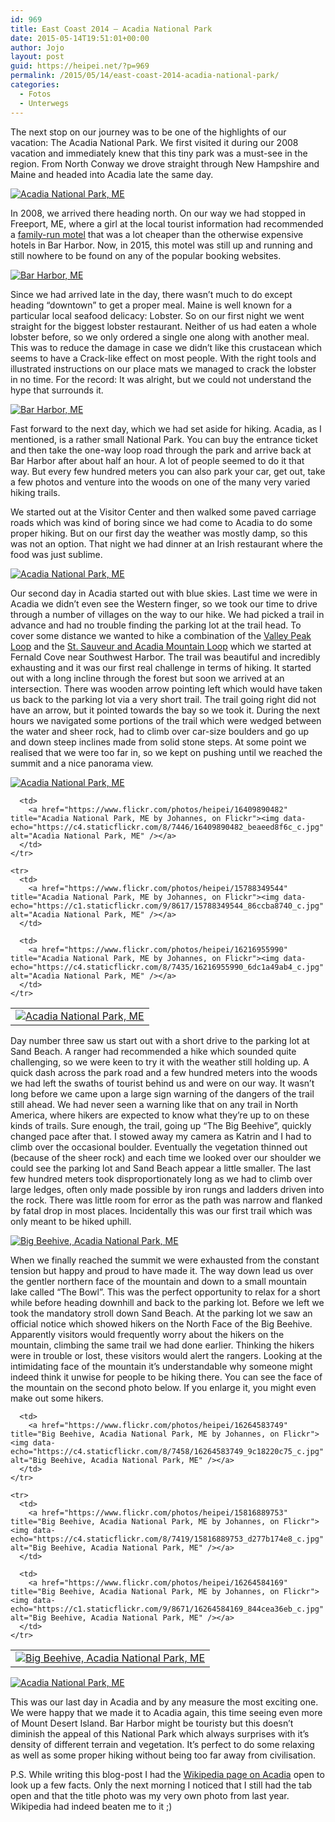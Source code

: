 ```yaml
---
id: 969
title: East Coast 2014 – Acadia National Park
date: 2015-05-14T19:51:01+00:00
author: Jojo
layout: post
guid: https://heipei.net/?p=969
permalink: /2015/05/14/east-coast-2014-acadia-national-park/
categories:
  - Fotos
  - Unterwegs
---
```

The next stop on our journey was to be one of the highlights of our vacation: The Acadia National Park. We first visited it during our 2008 vacation and immediately knew that this tiny park was a must-see in the region. From North Conway we drove straight through New Hampshire and Maine and headed into Acadia late the same day. 

<div class="img aligncenter">
  <a href="https://www.flickr.com/photos/heipei/16243110897" title="Acadia National Park, ME by Johannes, on Flickr"><img data-echo="https://c4.staticflickr.com/8/7363/16243110897_f4cf80269d_b.jpg" alt="Acadia National Park, ME" /></a>
</div>

In 2008, we arrived there heading north. On our way we had stopped in Freeport, ME, where a girl at the local tourist information had recommended a [family-run motel](http://www.edenbrookmotelbh.com/) that was a lot cheaper than the otherwise expensive hotels in Bar Harbor. Now, in 2015, this motel was still up and running and still nowhere to be found on any of the popular booking websites.

<div class="img aligncenter">
  <a href="https://www.flickr.com/photos/heipei/16201928068" title="Bar Harbor, ME by Johannes, on Flickr"><img data-echo="https://c4.staticflickr.com/8/7292/16201928068_d61ddd943c_b.jpg" alt="Bar Harbor, ME" /></a>
</div>

Since we had arrived late in the day, there wasn&#8217;t much to do except heading &#8220;downtown&#8221; to get a proper meal. Maine is well known for a particular local seafood delicacy: Lobster. So on our first night we went straight for the biggest lobster restaurant. Neither of us had eaten a whole lobster before, so we only ordered a single one along with another meal. This was to reduce the damage in case we didn&#8217;t like this crustacean which seems to have a Crack-like effect on most people. With the right tools and illustrated instructions on our place mats we managed to crack the lobster in no time. For the record: It was alright, but we could not understand the hype that surrounds it.

<div class="img aligncenter">
  <a href="https://www.flickr.com/photos/heipei/16201927878" title="Bar Harbor, ME by Johannes, on Flickr"><img data-echo="https://c4.staticflickr.com/8/7316/16201927878_642e657c13_b.jpg" alt="Bar Harbor, ME" /></a>
</div>

Fast forward to the next day, which we had set aside for hiking. Acadia, as I mentioned, is a rather small National Park. You can buy the entrance ticket and then take the one-way loop road through the park and arrive back at Bar Harbor after about half an hour. A lot of people seemed to do it that way. But every few hundred meters you can also park your car, get out, take a few photos and venture into the woods on one of the many very varied hiking trails.

We started out at the Visitor Center and then walked some paved carriage roads which was kind of boring since we had come to Acadia to do some proper hiking. But on our first day the weather was mostly damp, so this was not an option. That night we had dinner at an Irish restaurant where the food was just sublime.

<div class="img aligncenter">
  <a href="https://www.flickr.com/photos/heipei/15784313133" title="Acadia National Park, ME by Johannes, on Flickr"><img data-echo="https://c4.staticflickr.com/8/7457/15784313133_7d3d69d438_b.jpg" alt="Acadia National Park, ME" /></a>
</div>

Our second day in Acadia started out with blue skies. Last time we were in Acadia we didn&#8217;t even see the Western finger, so we took our time to drive through a number of villages on the way to our hike. We had picked a trail in advance and had no trouble finding the parking lot at the trail head. To cover some distance we wanted to hike a combination of the [Valley Peak Loop](http://www.mainetrailfinder.com/trails/trail/acadia-national-park-valley-peak-loop) and the [St. Sauveur and Acadia Mountain Loop](http://www.mainetrailfinder.com/trails/trail/acadia-national-park-st-sauveur-and-acadia-mountain-loop) which we started at Fernald Cove near Southwest Harbor. The trail was beautiful and incredibly exhausting and it was our first real challenge in terms of hiking. It started out with a long incline through the forest but soon we arrived at an intersection. There was wooden arrow pointing left which would have taken us back to the parking lot via a very short trail. The trail going right did not have an arrow, but it pointed towards the bay so we took it. During the next hours we navigated some portions of the trail which were wedged between the water and sheer rock, had to climb over car-size boulders and go up and down steep inclines made from solid stone steps. At some point we realised that we were too far in, so we kept on pushing until we reached the summit and a nice panorama view.

<div class="img aligncenter">
  <div>
    <a href="https://www.flickr.com/photos/heipei/16241605360" title="Acadia National Park, ME by Johannes, on Flickr"><img data-echo="https://c4.staticflickr.com/8/7386/16241605360_28fc5635dc_b.jpg" alt="Acadia National Park, ME" /></a>
  </div>
  
  <table>
    <tr>
      <td>
        <a href="https://www.flickr.com/photos/heipei/16429014125" title="Acadia National Park, ME by Johannes, on Flickr"><img data-echo="https://c1.staticflickr.com/9/8679/16429014125_e188d17ea5_c.jpg" alt="Acadia National Park, ME" /></a>
      </td>
      
      <td>
        <a href="https://www.flickr.com/photos/heipei/16409890482" title="Acadia National Park, ME by Johannes, on Flickr"><img data-echo="https://c4.staticflickr.com/8/7446/16409890482_beaeed8f6c_c.jpg" alt="Acadia National Park, ME" /></a>
      </td>
    </tr>
    
    <tr>
      <td>
        <a href="https://www.flickr.com/photos/heipei/15788349544" title="Acadia National Park, ME by Johannes, on Flickr"><img data-echo="https://c1.staticflickr.com/9/8617/15788349544_86ccba8740_c.jpg" alt="Acadia National Park, ME" /></a>
      </td>
      
      <td>
        <a href="https://www.flickr.com/photos/heipei/16216955990" title="Acadia National Park, ME by Johannes, on Flickr"><img data-echo="https://c4.staticflickr.com/8/7435/16216955990_6dc1a49ab4_c.jpg" alt="Acadia National Park, ME" /></a>
      </td>
    </tr>
  </table>
</div>

Day number three saw us start out with a short drive to the parking lot at Sand Beach. A ranger had recommended a hike which sounded quite challenging, so we were keen to try it with the weather still holding up. A quick dash across the park road and a few hundred meters into the woods we had left the swaths of tourist behind us and were on our way. It wasn&#8217;t long before we came upon a large sign warning of the dangers of the trail still ahead. We had never seen a warning like that on any trail in North America, where hikers are expected to know what they&#8217;re up to on these kinds of trails. Sure enough, the trail, going up &#8220;The Big Beehive&#8221;, quickly changed pace after that. I stowed away my camera as Katrin and I had to climb over the occasional boulder. Eventually the vegetation thinned out (because of the sheer rock) and each time we looked over our shoulder we could see the parking lot and Sand Beach appear a little smaller. The last few hundred meters took disproportionately long as we had to climb over large ledges, often only made possible by iron rungs and ladders driven into the rock. There was little room for error as the path was narrow and flanked by fatal drop in most places. Incidentally this was our first trail which was only meant to be hiked uphill. 

<div class="img aligncenter">
  <a href="https://www.flickr.com/photos/heipei/16263148868" title="Big Beehive, Acadia National Park, ME by Johannes, on Flickr"><img data-echo="https://c4.staticflickr.com/8/7364/16263148868_2a34625253_b.jpg" alt="Big Beehive, Acadia National Park, ME" /></a>
</div>

When we finally reached the summit we were exhausted from the constant tension but happy and proud to have made it. The way down lead us over the gentler northern face of the mountain and down to a small mountain lake called &#8220;The Bowl&#8221;. This was the perfect opportunity to relax for a short while before heading downhill and back to the parking lot. Before we left we took the mandatory stroll down Sand Beach. At the parking lot we saw an official notice which showed hikers on the North Face of the Big Beehive. Apparently visitors would frequently worry about the hikers on the mountain, climbing the same trail we had done earlier. Thinking the hikers were in trouble or lost, these visitors would alert the rangers. Looking at the intimidating face of the mountain it&#8217;s understandable why someone might indeed think it unwise for people to be hiking there. You can see the face of the mountain on the second photo below. If you enlarge it, you might even make out some hikers.

<div class="img aligncenter">
  <table>
    <tr>
      <td>
        <a href="https://www.flickr.com/photos/heipei/16249290518" title="Big Beehive, Acadia National Park, ME by Johannes, on Flickr"><img data-echo="https://c4.staticflickr.com/8/7366/16249290518_84f3c10ace_c.jpg"  alt="Big Beehive, Acadia National Park, ME" /></a>
      </td>
      
      <td>
        <a href="https://www.flickr.com/photos/heipei/16264583749" title="Big Beehive, Acadia National Park, ME by Johannes, on Flickr"><img data-echo="https://c4.staticflickr.com/8/7458/16264583749_9c18220c75_c.jpg"  alt="Big Beehive, Acadia National Park, ME" /></a>
      </td>
    </tr>
    
    <tr>
      <td>
        <a href="https://www.flickr.com/photos/heipei/15816889753" title="Big Beehive, Acadia National Park, ME by Johannes, on Flickr"><img data-echo="https://c4.staticflickr.com/8/7419/15816889753_d277b174e8_c.jpg"  alt="Big Beehive, Acadia National Park, ME" /></a>
      </td>
      
      <td>
        <a href="https://www.flickr.com/photos/heipei/16264584169" title="Big Beehive, Acadia National Park, ME by Johannes, on Flickr"><img data-echo="https://c1.staticflickr.com/9/8671/16264584169_844cea36eb_c.jpg"  alt="Big Beehive, Acadia National Park, ME" /></a>
      </td>
    </tr>
  </table>
  
  <div>
    <a href="https://www.flickr.com/photos/heipei/16435193761" title="Acadia National Park, ME by Johannes, on Flickr"><img data-echo="https://c4.staticflickr.com/8/7352/16435193761_c16c3603f3_b.jpg" alt="Acadia National Park, ME" /></a>
  </div>
</div>

This was our last day in Acadia and by any measure the most exciting one. We were happy that we made it to Acadia again, this time seeing even more of Mount Desert Island. Bar Harbor might be touristy but this doesn&#8217;t diminish the appeal of this National Park which always surprises with it&#8217;s density of different terrain and vegetation. It&#8217;s perfect to do some relaxing as well as some proper hiking without being too far away from civilisation.

P.S. While writing this blog-post I had the [Wikipedia page on Acadia](https://en.wikipedia.org/wiki/Acadia_National_Park) open to look up a few facts. Only the next morning I noticed that I still had the tab open and that the title photo was my very own photo from last year. Wikipedia had indeed beaten me to it ;)
